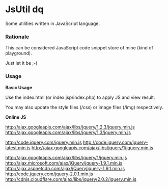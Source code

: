 JsUtil dq
=========

Some utilities written in JavaScript language.


### Rationale

This can be considered JavaScript code snippet store of mine (kind of playground).

Just let it be ;-)

### Usage

**Basic Usage**

Use the index.html (or index.jsp/index.php) to apply JS and view result.

You may also update the style files (/css) or image files (/img) respectively.

**Online JS**

http://ajax.googleapis.com/ajax/libs/jquery/1.2.3/jquery.min.js
http://ajax.googleapis.com/ajax/libs/jquery/1.3/jquery.min.js

http://code.jquery.com/jquery.min.js
http://code.jquery.com/jquery-latest.min.js
http://ajax.googleapis.com/ajax/libs/jquery/1/jquery.min.js

http://ajax.googleapis.com/ajax/libs/jquery/1/jquery.min.js
http://ajax.microsoft.com/ajax/jQuery/jquery-1.9.1.min.js
http://ajax.aspnetcdn.com/ajax/jQuery/jquery-1.9.1.min.js
http://code.jquery.com/jquery-2.0.1.min.js
http://cdnjs.cloudflare.com/ajax/libs/jquery/2.0.2/jquery.min.js

